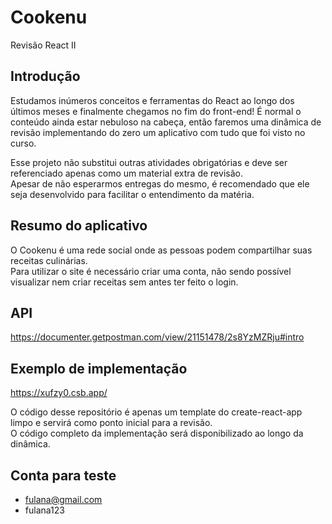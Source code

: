 # Cookenu

Revisão React II

## Introdução

Estudamos inúmeros conceitos e ferramentas do React ao longo dos últimos meses e finalmente chegamos no fim do front-end! É normal o conteúdo ainda estar nebuloso na cabeça, então faremos uma dinâmica de revisão implementando do zero um aplicativo com tudo que foi visto no curso.

Esse projeto não substitui outras atividades obrigatórias e deve ser referenciado apenas como um material extra de revisão.<br>
Apesar de não esperarmos entregas do mesmo, é recomendado que ele seja desenvolvido para facilitar o entendimento da matéria.

## Resumo do aplicativo

O Cookenu é uma rede social onde as pessoas podem compartilhar suas receitas culinárias.<br>
Para utilizar o site é necessário criar uma conta, não sendo possível visualizar nem criar receitas sem antes ter feito o login.

## API

https://documenter.getpostman.com/view/21151478/2s8YzMZRju#intro

## Exemplo de implementação

https://xufzy0.csb.app/

O código desse repositório é apenas um template do create-react-app limpo e servirá como ponto inicial para a revisão.<br>
O código completo da implementação será disponibilizado ao longo da dinâmica.

## Conta para teste
- fulana@gmail.com
- fulana123
